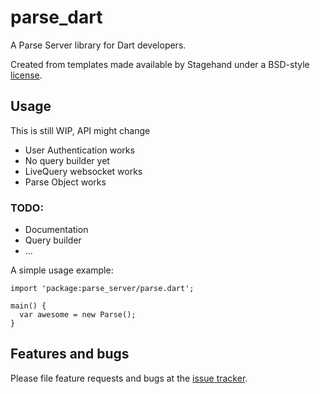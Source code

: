 # parse_dart

A Parse Server library for Dart developers.

Created from templates made available by Stagehand under a BSD-style
[license](https://github.com/dart-lang/stagehand/blob/master/LICENSE).

## Usage
This is still WIP, API might change

- User Authentication works
- No query builder yet
- LiveQuery websocket works
- Parse Object works

### TODO:

- Documentation
- Query builder
- ...


A simple usage example:

    import 'package:parse_server/parse.dart';

    main() {
      var awesome = new Parse();
    }

## Features and bugs

Please file feature requests and bugs at the [issue tracker][tracker].

[tracker]: https://github.com/lotux/parse_server_dart/issues
